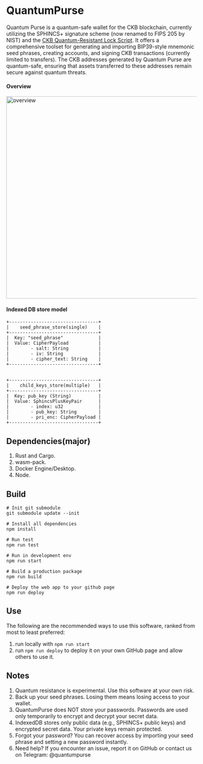 # QuantumPurse

Quantum Purse is a quantum-safe wallet for the CKB blockchain, currently utilizing the SPHINCS+ signature scheme (now renamed to FIPS 205 by NIST) and the [CKB Quantum-Resistant Lock Script](https://github.com/cryptape/quantum-resistant-lock-script). It offers a comprehensive toolset for generating and importing BIP39-style mnemonic seed phrases, creating accounts, and signing CKB transactions (currently limited to transfers). The CKB addresses generated by Quantum Purse are quantum-safe, ensuring that assets transferred to these addresses remain secure against quantum threats.



#### Overview
<img width="535" alt="overview" src="https://github.com/user-attachments/assets/476323b5-9c75-4fa6-9d96-e004d97e3018" />

#### Indexed DB store model

```
+---------------------------------+
|    seed_phrase_store(single)    |
+---------------------------------+
|  Key: "seed_phrase"             |
|  Value: CipherPayload           |
|        - salt: String           |
|        - iv: String             |
|        - cipher_text: String    |
+---------------------------------+


+---------------------------------+
|    child_keys_store(multiple)   |
+---------------------------------+
|  Key: pub_key (String)          |
|  Value: SphincsPlusKeyPair      |
|        - index: u32             |
|        - pub_key: String        |
|        - pri_enc: CipherPayload |
+---------------------------------+
```

## Dependencies(major)
1. Rust and Cargo.
2. wasm-pack.
3. Docker Engine/Desktop.
4. Node.

## Build

```shell
# Init git submodule
git submodule update --init

# Install all dependencies
npm install

# Run test
npm run test

# Run in development env
npm run start

# Build a production package
npm run build

# Deploy the web app to your github page
npm run deploy
```

## Use

The following are the recommended ways to use this software, ranked from most to least preferred:
1. run locally with `npm run start`
2. run `npm run deploy` to deploy it on your own GitHub page and allow others to use it.

## Notes

1. Quantum resistance is experimental. Use this software at your own risk.
2. Back up your seed phrases. Losing them means losing access to your wallet.
3. QuantumPurse does NOT store your passwords. Passwords are used only temporarily to encrypt and decrypt your secret data.
4. IndexedDB stores only public data (e.g., SPHINCS+ public keys) and encrypted secret data. Your private keys remain protected.
5. Forgot your password? You can recover access by importing your seed phrase and setting a new password instantly.
6. Need help? If you encounter an issue, report it on GitHub or contact us on Telegram: @quantumpurse
